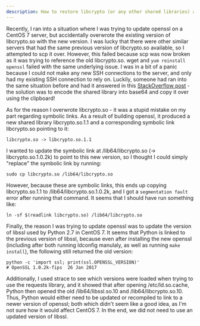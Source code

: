 ```yaml
---
description: How to restore libcrypto (or any other shared libraries) after accidentally deleting it on a remote server
---
```


Recently, I ran into a situation where I was trying to update openssl on
a CentOS 7 server, but accidentally overwrote the existing version of
libcrypto.so with the new version.  I was lucky that there were other
similar servers that had the same previous version of libcrypto.so
available, so I attempted to scp it over.  However, this failed because
scp was now broken as it was trying to reference the old libcrypto.so.
wget and `yum reinstall openssl` failed with the same underlying issue.
I was in a bit of a panic because I could not make any new SSH
connections to the server, and only had my existing SSH connection to
rely on.  Luckily, someone had ran into the same situation before and
had it answered in this [StackOverflow
post](https://serverfault.com/a/587368/578155) - the solution was to
encode the shared library into base64 and copy it over using the
clipboard!

As for the reason I overwrote libcrypto.so - it was a stupid mistake on
my part regarding symbolic links.  As a result of building openssl,
it produced a new shared library libcrypto.so.1.1 and a corresponding
symbolic link libcrypto.so pointing to it:

```
libcrypto.so -> libcrypto.so.1.1
```

I wanted to update the symbolic link at /lib64/libcrypto.so (->
libcrypto.so.1.0.2k) to point to this new version, so I thought I could
simply "replace" the symbolic link by running:

```
sudo cp libcrypto.so /lib64/libcrypto.so
```

However, because these are symbolic links, this ends up copying
libcrypto.so.1.1 to /lib64/libcrypto.so.1.0.2k, and I got a
`segmentation fault` error after running that command.  It seems that I
should have run something like:

```
ln -sf $(readlink libcrypto.so) /lib64/libcrypto.so
```

Finally, the reason I was trying to update openssl was to update the
version of libssl used by Python 2.7 in CentOS 7.  It seems that Python
is linked to the previous version of libssl, because even after
installing the new openssl (including after both running ldconfig
manulaly, as well as running `make install`), the following still
returned the old version:

```
python -c 'import ssl; print(ssl.OPENSSL_VERSION)'
# OpenSSL 1.0.2k-fips  26 Jan 2017 
```

Additionally, I used strace to see which versions were loaded when
trying to use the requests library, and it showed that after opening
/etc/ld.so.cache, Python then opened the old /lib64/libssl.so.10 and
/lib64/libcrypto.so.10.  Thus, Python would either need to be updated or
recompiled to link to a newer version of openssl; both which didn't seem
like a good idea, as I'm not sure how it would affect CentOS 7.  In the
end, we did not need to use an updated version of libssl.
